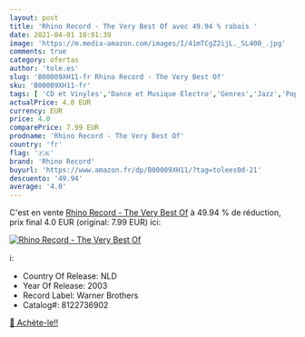 ```yaml
---
layout: post
title: 'Rhino Record - The Very Best Of avec 49.94 % rabais '
date: 2021-04-01 10:01:39
image: 'https://m.media-amazon.com/images/I/41mTCgZ2ijL._SL400_.jpg'
comments: true
category: ofertas
author: 'tole.es'
slug: 'B00009XH11-fr Rhino Record - The Very Best Of'
sku: 'B00009XH11-fr'
tags: [ 'CD et Vinyles','Dance et Musique Electro','Genres','Jazz','Pop','Pop Rock','Smooth Jazz','rhino record', ]
actualPrice: 4.0 EUR
currency: EUR
price: 4.0
comparePrice: 7.99 EUR
prodname: 'Rhino Record - The Very Best Of'
country: 'fr'
flag: '🇫🇷'
brand: 'Rhino Record'
buyurl: 'https://www.amazon.fr/dp/B00009XH11/?tag=tolees0d-21'
descuento: '49.94'
average: '4.0'
---
```


C'est en vente [Rhino Record - The Very Best Of](https://www.amazon.fr/dp/B00009XH11/?tag=tolees0d-21)  à  49.94 % de réduction, prix final  4.0 EUR (original: 7.99 EUR) ici:

[![Rhino Record - The Very Best Of](https://m.media-amazon.com/images/I/41mTCgZ2ijL._SL400_.jpg)](https://www.amazon.fr/dp/B00009XH11/?tag=tolees0d-21)

ℹ️:

- Country Of Release: NLD
- Year Of Release: 2003
- Record Label: Warner Brothers
- Catalog#: 8122736902

[🛒 Achète-le!!](https://www.amazon.fr/dp/B00009XH11/?tag=tolees0d-21)
